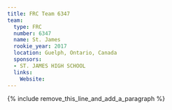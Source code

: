 ```yaml
---
title: FRC Team 6347
team:
  type: FRC
  number: 6347
  name: St. James
  rookie_year: 2017
  location: Guelph, Ontario, Canada
  sponsors:
  - ST. JAMES HIGH SCHOOL
  links:
    Website:
---
```


{% include remove_this_line_and_add_a_paragraph %}